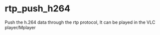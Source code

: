 # rtp_push_h264
Push the h.264 data through the rtp protocol, It can be played in the VLC player/Mplayer
